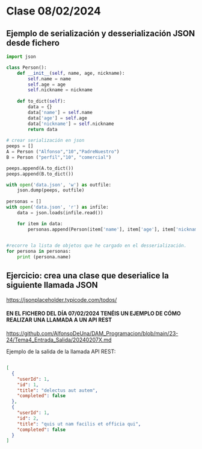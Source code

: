 # Clase 08/02/2024

## Ejemplo de serialización y desserialización JSON desde fichero

```python
import json

class Person():
    def __init__(self, name, age, nickname):
        self.name = name
        self.age = age
        self.nickname = nickname
    
    def to_dict(self):
        data = {}
        data['name'] = self.name
        data['age'] = self.age
        data['nickname'] = self.nickname
        return data
 
# crear serialización en json    
peeps = []
A = Person ("Alfonso","10","PadreNuestro")
B = Person ("perfil","10", "comercial")

peeps.append(A.to_dict())
peeps.append(B.to_dict())

with open('data.json', 'w') as outfile:
    json.dump(peeps, outfile)    
    
personas = []    
with open('data.json', 'r') as infile:
    data = json.loads(infile.read())

    for item in data:
        personas.append(Person(item['name'], item['age'], item['nickname']))
    

#recorre la lista de objetos que he cargado en el desserialización.   
for persona in personas:
    print (persona.name)
```

## Ejercicio: crea una clase que deserialice la siguiente llamada JSON

https://jsonplaceholder.typicode.com/todos/

#### EN EL FICHERO DEL DÍA 07/02/2024 TENÉIS UN EJEMPLO DE CÓMO REALIZAR UNA LLAMADA A UN API REST
https://github.com/AlfonsoDeUna/DAM_Programacion/blob/main/23-24/Tema4_Entrada_Salida/20240207X.md


Ejemplo de la salida de la llamada API REST:
```json

[
  {
    "userId": 1,
    "id": 1,
    "title": "delectus aut autem",
    "completed": false
  },
  {
    "userId": 1,
    "id": 2,
    "title": "quis ut nam facilis et officia qui",
    "completed": false
  }
]
```
